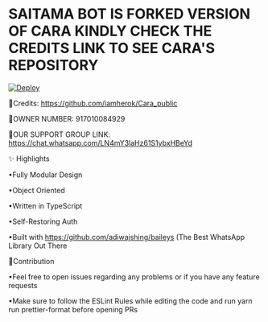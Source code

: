 

# SAITAMA BOT IS FORKED VERSION OF CARA KINDLY CHECK THE CREDITS LINK TO SEE CARA'S REPOSITORY

[![Deploy](https://www.herokucdn.com/deploy/button.png)](https://heroku.com/deploy)


🌆Credits: https://github.com/iamherok/Cara_public


🌆OWNER NUMBER: 917010084929


🌆OUR SUPPORT GROUP LINK: https://chat.whatsapp.com/LN4mY3laHz61S1ybxHBeYd

✨ Highlights

•Fully Modular Design

•Object Oriented

•Written in TypeScript

•Self-Restoring Auth

•Built with https://github.com/adiwajshing/baileys (The Best WhatsApp Library Out There

💪Contribution

•Feel free to open issues regarding any problems or if you have any feature requests

•Make sure to follow the ESLint Rules while editing the code and run yarn run prettier-format before opening PRs
